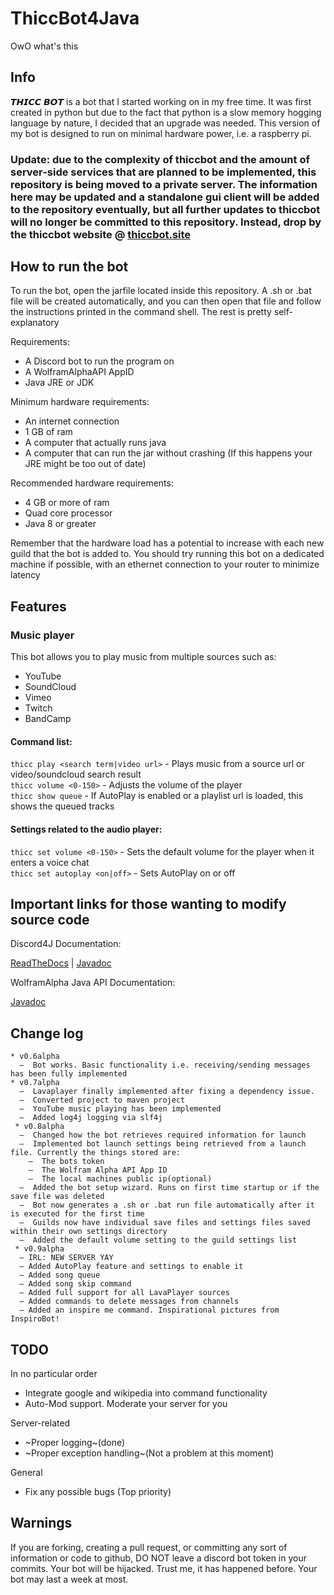 # ThiccBot4Java
OwO what's this
## Info
𝙏𝙃𝙄𝘾𝘾 𝘽𝙊𝙏 is a bot that I started working on in my free time. It was first created in python but due to the fact that python is a slow memory hogging language by nature, I decided that an upgrade was needed. This version of my bot is designed to run on minimal hardware power, i.e. a raspberry pi.

### Update: due to the complexity of thiccbot and the amount of server-side services that are planned to be implemented, this repository is being moved to a private server. The information here may be updated and a standalone gui client will be added to the repository eventually, but all further updates to thiccbot will no longer be committed to this repository. Instead, drop by the thiccbot website @ [thiccbot.site](http://thiccbot.site)

## How to run the bot
To run the bot, open the jarfile located inside this repository. A .sh or .bat file will be created automatically, and you can then open that file and follow the instructions printed in the command shell. The rest is pretty self-explanatory

Requirements:
* A Discord bot to run the program on
* A WolframAlphaAPI AppID
* Java JRE or JDK

Minimum hardware requirements:
* An internet connection
* 1 GB of ram
* A computer that actually runs java
* A computer that can run the jar without crashing (If this happens your JRE might be too out of date)

Recommended hardware requirements:
* 4 GB or more of ram
* Quad core processor
* Java 8 or greater

Remember that the hardware load has a potential to increase with each new guild that the bot is added to. You should try running this bot on a dedicated machine if possible, with an ethernet connection to your router to minimize latency

## Features

### Music player 
This bot allows you to play music from multiple sources such as: 
* YouTube 
* SoundCloud 
* Vimeo 
* Twitch 
* BandCamp  
#### Command list:
`thicc play <search term|video url>` - Plays music from a source url or video/soundcloud search result  
`thicc volume <0-150>` - Adjusts the volume of the player  
`thicc show queue` - If AutoPlay is enabled or a playlist url is loaded, this shows the queued tracks
#### Settings related to the audio player:
`thicc set volume <0-150>` - Sets the default volume for the player when it enters a voice chat  
`thicc set autoplay <on|off>` - Sets AutoPlay on or off

## Important links for those wanting to modify source code

Discord4J Documentation:

[ReadTheDocs](https://discord4j.readthedocs.io/en/latest/) | [Javadoc](https://jitpack.io/com/github/austinv11/Discord4J/2.9.3/javadoc/)

WolframAlpha Java API Documentation:

[Javadoc](https://products.wolframalpha.com/api/libraries/java/)

## Change log
```
* v0.6alpha  
  –  Bot works. Basic functionality i.e. receiving/sending messages has been fully implemented  
* v0.7alpha  
  –  Lavaplayer finally implemented after fixing a dependency issue.  
  –  Converted project to maven project  
  –  YouTube music playing has been implemented  
  –  Added log4j logging via slf4j  
 * v0.8alpha  
  –  Changed how the bot retrieves required information for launch  
  –  Implemented bot launch settings being retrieved from a launch file. Currently the things stored are:  
    –  The bots token  
    –  The Wolfram Alpha API App ID  
    –  The local machines public ip(optional)  
  –  Added the bot setup wizard. Runs on first time startup or if the save file was deleted  
  –  Bot now generates a .sh or .bat run file automatically after it is executed for the first time  
  –  Guilds now have individual save files and settings files saved within their own settings directory  
  –  Added the default volume setting to the guild settings list  
 * v0.9alpha
  – IRL: NEW SERVER YAY
  – Added AutoPlay feature and settings to enable it
  – Added song queue
  – Added song skip command
  – Added full support for all LavaPlayer sources
  – Added commands to delete messages from channels
  – Added an inspire me command. Inspirational pictures from InspiroBot!
```
## TODO
In no particular order
* Integrate google and wikipedia into command functionality
* Auto-Mod support. Moderate your server for you

Server-related
* ~Proper logging~(done)
* ~Proper exception handling~(Not a problem at this moment)

General
* Fix any possible bugs (Top priority)

## Warnings
If you are forking, creating a pull request, or committing any sort of information or code to github, DO NOT leave a discord bot token in your commits. Your bot will be hijacked. Trust me, it has happened before. Your bot may last a week at most.
